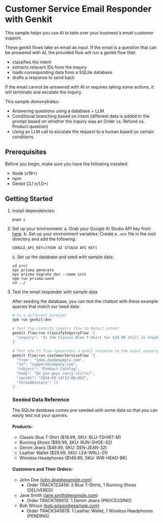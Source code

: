 # Customer Service Email Responder with Genkit
This sample helps you use AI to take over your business's email customer support. 

These genkit flows take an email as input. If the email is a question that can be answered with AI, the provided flow will run a genkit flow that:
- classifies the intent
- extracts relevant IDs from the inquiry
- loads corresponding data from a SQLite database
- drafts a response to send back

If the email cannot be answered with AI or requires taking some actions, it will terminate and escalate the inquiry.

This sample demonstrates:
- Answering questions using a database + LLM
- Conditional branching based on intent (different data is added to the prompt based on whether the inquiry was an Order vs. Refund vs. Product question)
- Using an LLM call to escalate the request to a human based on certain conditions

## Prerequisites

Before you begin, make sure you have the following installed:

- Node (v18+)
- npm
- Genkit CLI (v1.0+)

## Getting Started


1. Install dependencies:
   ```
   pnpm i
   ```

2. Set up your environment:
   a. Grab your Google AI Studio API key from [here](aistudio.google.com/apikey).
   b. Set up your environment variables:
      Create a `.env` file in the root directory and add the following:
      ```
      GOOGLE_API_KEY=[YOUR AI STUDIO API KEY]
      ```

   c. Set up the database and seed with sample data:
      ```
      cd src/
      npx prisma generate
      npx prisma migrate dev --name init
      npm run prisma:seed
      cd ../
      ```

3. Test the email responder with sample data
   
   After seeding the database, you can test the chatbot with these example queries that match our seed data:

   ```bash
   # In a different terminal
   npm run genkit:dev

   # Test the classify inquiry flow to detect intent
   genkit flow:run classifyInquiryFlow '{
     "inquiry": "Is the Classic Blue T-Shirt for $19.99 still in stock?"
   }'

   # Test e2e CS flow (generates a email response to the input inquiry)
   genkit flow:run customerServiceFlow '{
     "from": "john.doe@example.com",
     "to": "support@company.com",
     "subject": "Product Catalog",
     "body": "Do you guys carry shirts?",
     "sentAt": "2024-03-14T12:00:00Z",
     "threadHistory": []
   }'
   ```

   ### Seeded Data Reference
   The SQLite database comes pre-seeded with some data so that you can
   easily test out your queries.

   #### Products:
   - Classic Blue T-Shirt ($19.99, SKU: BLU-TSHIRT-M)
   - Running Shoes ($89.99, SKU: RUN-SHOE-42)
   - Denim Jeans ($49.99, SKU: DEN-JEAN-32)
   - Leather Wallet ($29.99, SKU: LEA-WALL-01)
   - Wireless Headphones ($149.99, SKU: WIR-HEAD-BK)

   #### Customers and Their Orders:
   - John Doe (john.doe@example.com)
     - Order TRACK123456: 2 Blue T-Shirts, 1 Running Shoes (DELIVERED)
   - Jane Smith (jane.smith@example.com)
     - Order TRACK789012: 1 Denim Jeans (PROCESSING)
   - Bob Wilson (bob.wilson@example.com)
     - Order TRACK345678: 1 Leather Wallet, 1 Wireless Headphones (PENDING)
